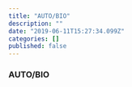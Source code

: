 ```yaml
---
title: "AUTO/BIO"
description: ""
date: "2019-06-11T15:27:34.099Z"
categories: []
published: false
---
```


  

### AUTO/BIO
